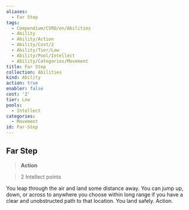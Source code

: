 ```yaml
---
aliases:
  - Far Step
tags:
  - Compendium/CSRD/en/Abilities
  - Ability
  - Ability/Action
  - Ability/Cost/2
  - Ability/Tier/Low
  - Ability/Pool/Intellect
  - Ability/Categories/Movement
title: Far Step
collection: Abilities
kind: Ability
action: true
enabler: false
cost: '2'
tier: Low
pools:
  - Intellect
categories:
  - Movement
id: Far-Step
---
```

## Far Step    
>**Action**    
>2 Intellect points  
    
You leap through the air and land some distance away. You can jump up, down, or across to anywhere you choose within long range if you have a clear and unobstructed path to that location. You land safely. Action.
